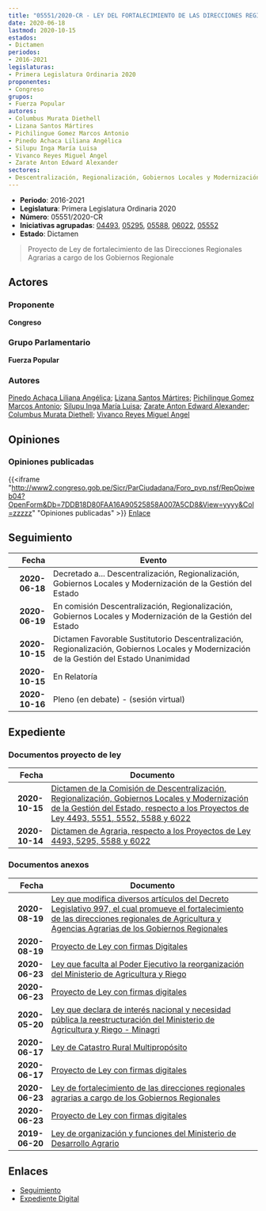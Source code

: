 ```yaml
---
title: "05551/2020-CR - LEY DEL FORTALECIMIENTO DE LAS DIRECCIONES REGIONALES AGRARIAS A CRGO DE LOS GOBIERNOS REGIONALES"
date: 2020-06-18
lastmod: 2020-10-15
estados:
- Dictamen
periodos:
- 2016-2021
legislaturas:
- Primera Legislatura Ordinaria 2020
proponentes:
- Congreso
grupos:
- Fuerza Popular
autores:
- Columbus Murata Diethell
- Lizana Santos Mártires
- Pichilingue Gomez Marcos Antonio
- Pinedo Achaca Liliana Angélica
- Silupu Inga María Luisa
- Vivanco Reyes Miguel Angel
- Zarate Anton Edward Alexander
sectores:
- Descentralización, Regionalización, Gobiernos Locales y Modernización de la Gestión del Estado
---
```

- **Periodo**: 2016-2021
- **Legislatura**: Primera Legislatura Ordinaria 2020
- **Número**: 05551/2020-CR
- **Iniciativas agrupadas**: [04493](../../04400/04493), [05295](../../05200/05295), [05588](../../05500/05588), [06022](../../06000/06022), [05552](../../05500/05552)
- **Estado**: Dictamen

> Proyecto de Ley de fortalecimiento de las Direcciones Regionales Agrarias a cargo de los Gobiernos Regionale


## Actores

### Proponente

**Congreso**

### Grupo Parlamentario

**Fuerza Popular**

### Autores

[Pinedo Achaca Liliana Angélica](mailto:mailto:lpinedoa@congreso.gob.pe); [Lizana Santos Mártires](mailto:mailto:mlizana@congreso.gob.pe); [Pichilingue Gomez Marcos Antonio](mailto:mailto:mpichilingue@congreso.gob.pe); [Silupu Inga María Luisa](mailto:mailto:msilupu@congreso.gob.pe); [Zarate Anton Edward Alexander](mailto:mailto:ezarate@congreso.gob.pe); [Columbus Murata Diethell](mailto:mailto:dcolumbus@congreso.gob.pe); [Vivanco Reyes Miguel Angel](mailto:mailto:mvivanco@congreso.gob.pe)

## Opiniones

### Opiniones publicadas

{{<iframe "http://www2.congreso.gob.pe/Sicr/ParCiudadana/Foro_pvp.nsf/RepOpiweb04?OpenForm&Db=7DDB18D80FAA16A90525858A007A5CD8&View=yyyy&Col=zzzzz" "Opiniones publicadas" >}}
[Enlace](http://www2.congreso.gob.pe/Sicr/ParCiudadana/Foro_pvp.nsf/RepOpiweb04?OpenForm&Db=7DDB18D80FAA16A90525858A007A5CD8&View=yyyy&Col=zzzzz)


## Seguimiento

| Fecha | Evento |
|------:|--------|
| **2020-06-18** | Decretado a... Descentralización, Regionalización, Gobiernos Locales y Modernización de la Gestión del Estado |
| **2020-06-19** | En comisión Descentralización, Regionalización, Gobiernos Locales y Modernización de la Gestión del Estado |
| **2020-10-15** | Dictamen Favorable Sustitutorio Descentralización, Regionalización, Gobiernos Locales y Modernización de la Gestión del Estado Unanimidad |
| **2020-10-15** | En Relatoría |
| **2020-10-16** | Pleno (en debate) - (sesión virtual) |

## Expediente

### Documentos proyecto de ley

| Fecha | Documento |
|------:|-----------|
| **2020-10-15** | [Dictamen de la Comisión de Descentralización, Regionalización, Gobiernos Locales y Modernización de la Gestión del Estado, respecto a los Proyectos de Ley 4493, 5551, 5552, 5588 y 6022](http://www.leyes.congreso.gob.pe/Documentos/2016_2021/Dictamenes/Proyectos_de_Ley/04493DC08MAY20201015.pdf) |
| **2020-10-14** | [Dictamen de Agraria, respecto a los Proyectos de Ley 4493, 5295, 5588 y 6022](https://leyes.congreso.gob.pe/Documentos/2016_2021/Dictamenes/Proyectos_de_Ley/04493DC01MAY-20201014.pdf) |

### Documentos anexos

| Fecha | Documento |
|------:|-----------|
| **2020-08-19** | [Ley que modifica diversos artículos del Decreto Legislativo 997, el cual promueve el fortalecimiento de las direcciones regionales de Agricultura y Agencias Agrarias de los Gobiernos Regionales](http://www.leyes.congreso.gob.pe/Documentos/2016_2021/Proyectos_de_Ley_y_de_Resoluciones_Legislativas/PL06022-20200819.pdf) |
| **2020-08-19** | [Proyecto de Ley con firmas Digitales](http://www.leyes.congreso.gob.pe/Documentos/2016_2021/Proyectos_de_Ley_y_de_Resoluciones_Legislativas/Proyectos_Firmas_digitales/PL06022.pdf) |
| **2020-06-23** | [Ley que faculta al Poder Ejecutivo la reorganización del Ministerio de Agricultura y Riego](http://www.leyes.congreso.gob.pe/Documentos/2016_2021/Proyectos_de_Ley_y_de_Resoluciones_Legislativas/PL05588-20200623.pdf) |
| **2020-06-23** | [Proyecto de Ley con firmas digitales](http://www.leyes.congreso.gob.pe/Documentos/2016_2021/Proyectos_de_Ley_y_de_Resoluciones_Legislativas/Proyectos_Firmas_digitales/PL05588.pdf) |
| **2020-05-20** | [Ley que declara de interés nacional y necesidad pública la reestructuración del Ministerio de Agricultura y Riego - Minagri](http://www.leyes.congreso.gob.pe/Documentos/2016_2021/Proyectos_de_Ley_y_de_Resoluciones_Legislativas/PL05295_20200520.pdf) |
| **2020-06-17** | [Ley de Catastro Rural Multipropósito](http://www.leyes.congreso.gob.pe/Documentos/2016_2021/Proyectos_de_Ley_y_de_Resoluciones_Legislativas/PL05552_20200617.pdf) |
| **2020-06-17** | [Proyecto de Ley con firmas digitales](http://www.leyes.congreso.gob.pe/Documentos/2016_2021/Proyectos_de_Ley_y_de_Resoluciones_Legislativas/Proyectos_Firmas_digitales/PL05552.pdf) |
| **2020-06-23** | [Ley de fortalecimiento de las direcciones regionales agrarias a cargo de los Gobiernos Regionales](https://leyes.congreso.gob.pe/Documentos/2016_2021/Proyectos_de_Ley_y_de_Resoluciones_Legislativas/PL05551_20200617.pdf) |
| **2020-06-23** | [Proyecto de Ley con firmas digitales](https://leyes.congreso.gob.pe/Documentos/2016_2021/Proyectos_de_Ley_y_de_Resoluciones_Legislativas/Proyectos_Firmas_digitales/PL05551.pdf) |
| **2019-06-20** | [Ley de organización y funciones del Ministerio de Desarrollo Agrario](http://www.leyes.congreso.gob.pe/Documentos/2016_2021/Proyectos_de_Ley_y_de_Resoluciones_Legislativas/PL0448920190617.pdf) |

## Enlaces

- [Seguimiento](http://www2.congreso.gob.pe/Sicr/TraDocEstProc/CLProLey2016.nsf/f7fff46988ca05b1052578e100829cc7/4bab4ad4eb57a4e20525858b0053f904?OpenDocument)
- [Expediente Digital](http://www2.congreso.gob.pe/Sicr/TraDocEstProc/Expvirt_2011.nsf/visbusqptramdoc1621/05551?opendocument)

